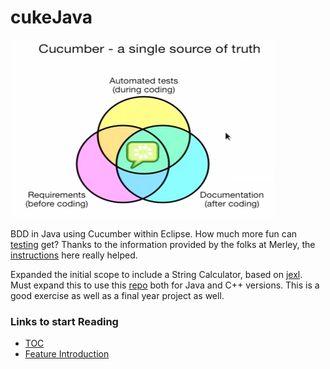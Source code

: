 cukeJava
========
![Image](helloworld/img/Cucumber%20capture.PNG?raw=true)

BDD in Java using Cucumber within Eclipse. How much more fun can [testing][cukedoc] get? Thanks to the information provided by the folks at Merley, the [instructions][guide] here really helped.

Expanded the initial scope to include a String Calculator, based on [jexl][jexl_video]. Must expand this to use this [repo](https://github.com/uklimaschewski/EvalEx.git) both for Java and C++ versions.
This is a good exercise as well as a final year project as well.

### Links to start Reading
- [TOC][TOC]
- [Feature Introduction][Feature]

[guide]: http://www.merleysoftware.co.uk/uploads/1/7/4/3/17436105/eclipse_maven_cucumber_setup.doc
[jexl_video]: http://buff.ly/1vaqJJc
[cukedoc]: https://github.com/cucumber/cucumber/wiki/Cucumber-Backgrounder#or-how-i-learned-to-stop-worrying-and-love-testing-start-behaving 
[TOC]: https://github.com/cucumber/cucumber/wiki/A-Table-Of-Content
[Feature]: https://github.com/cucumber/cucumber/wiki/Feature-Introduction

